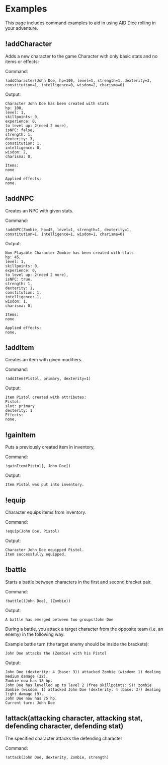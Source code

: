 # Examples

This page includes command examples to aid in using AID Dice rolling in your adventure.


## !addCharacter
Adds a new character to the game
Character with only basic stats and no items or effects:

Command: 
```
!addCharacter(John Doe, hp=100, level=1, strength=1, dexterity=3, constitution=1, intelligence=0, wisdom=2, charisma=0)
```

Output:
```
Character John Doe has been created with stats
hp: 100,
level: 1,
skillpoints: 0,
experience: 0,
to level up: 2(need 2 more),
isNPC: false,
strength: 1,
dexterity: 3,
constitution: 1,
intelligence: 0,
wisdom: 2,
charisma: 0,

Items:
none

Applied effects:
none.
```

## !addNPC
Creates an NPC with given stats.

Command:

```
!addNPC(Zombie, hp=45, level=1, strength=1, dexterity=1, constitution=1, intelligence=1, wisdom=1, charisma=0)
```

Output:
```
Non-Playable Character Zombie has been created with stats
hp: 45,
level: 1,
skillpoints: 0,
experience: 0,
to level up: 2(need 2 more),
isNPC: true,
strength: 1,
dexterity: 1,
constitution: 1,
intelligence: 1,
wisdom: 1,
charisma: 0,

Items:
none

Applied effects:
none.
```


## !addItem
Creates an item with given modifiers.

Command:

```
!addItem(Pistol, primary, dexterity=1)
```

Output:
```
Item Pistol created with attributes:
Pistol:
slot: primary
dexterity: 1
Effects:
none.
```

## !gainItem
Puts a previously created item in inventory,

Command:

```
!gainItem(Pistol[, John Doe])
```

Output:

```
Item Pistol was put into inventory.
```

## !equip
Character equips items from inventory.


Command:

```
!equip(John Doe, Pistol)
```

Output:

```
Character John Doe equipped Pistol.
Item successfully equipped.
```


## !battle
Starts a battle between characters in the first and second bracket pair.

Command:
```
!battle((John Doe), (Zombie))
```

Output:
```
A battle has emerged between two groups!John Doe
```

During a battle, you attack a target character from the opposite team (i.e. an enemy) in the following way:

Example battle turn (the target enemy should be inside the brackets):
```
John Doe attacks the (Zombie) with his Pistol
```

Output:
```
John Doe (dexterity: 4 (base: 3)) attacked Zombie (wisdom: 1) dealing medium damage (22).
Zombie now has 18 hp.
John Doe has levelled up to level 2 (free skillpoints: 5)! zombie
Zombie (wisdom: 1) attacked John Doe (dexterity: 4 (base: 3)) dealing light damage (9).
John Doe now has 75 hp.
Current turn: John Doe
```


## !attack(attacking character, attacking stat, defending character, defending stat)
The specified character attacks the defending character

Command:
```
!attack(John Doe, dexterity, Zombie, strength)
```

